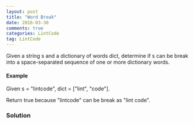 ```yaml
---
layout: post
title: "Word Break"
date: 2016-03-30
comments: true
categories: LintCode
tag: LintCode 
---
```



Given a string s and a dictionary of words dict, determine if s can be break into a space-separated sequence of one or more dictionary words.

#### Example
Given s = "lintcode", dict = ["lint", "code"].

Return true because "lintcode" can be break as "lint code".

<!--more-->

### Solution
